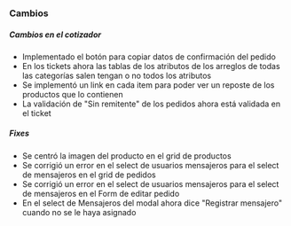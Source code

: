 <h3>Cambios</h3>
<h5>Cambios en el cotizador</h5>
<ul>
    <li>Implementado el botón para copiar datos de confirmación del pedido</li>
    <li>En los tickets ahora las tablas de los atributos de los arreglos de todas las categorías salen tengan o no todos los atributos</li>
    <li>Se implementó un link en cada item para poder ver un reposte de los productos que lo contienen</li>
    <li>La validación de "Sin remitente" de los pedidos ahora está validada en el ticket</li>
</ul>

<h5>Fixes</h5>
<ul>
    <li>Se centró la imagen del producto en el grid de productos</li>
    <li>Se corrigió un error en el select de usuarios mensajeros para el select de mensajeros en el grid de pedidos</li>
    <li>Se corrigió un error en el select de usuarios mensajeros para el select de mensajeros en el Form de editar pedido</li>
    <li>En el select de Mensajeros del modal ahora dice "Registrar mensajero" cuando no se le haya asignado</li>
</ul>